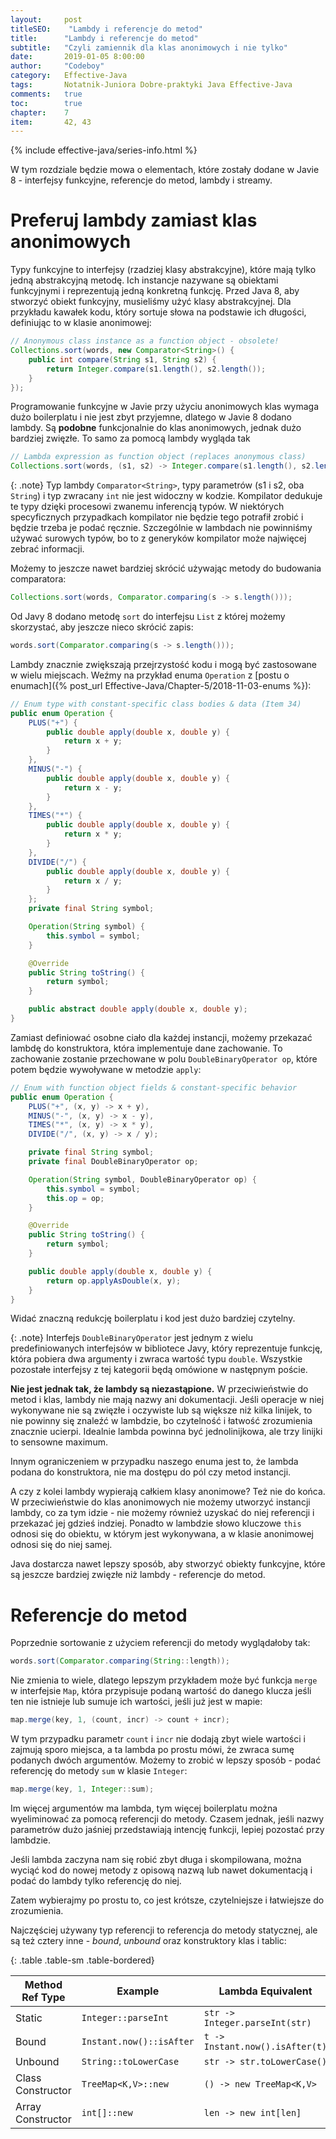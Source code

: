 ```yaml
---
layout:     post
titleSEO:	 "Lambdy i referencje do metod"
title:      "Lambdy i referencje do metod"
subtitle:   "Czyli zamiennik dla klas anonimowych i nie tylko"
date:       2019-01-05 8:00:00
author:     "Codeboy"
category:   Effective-Java
tags:	    Notatnik-Juniora Dobre-praktyki Java Effective-Java
comments:   true
toc:        true
chapter:    7
item:       42, 43
---
```


{% include effective-java/series-info.html %}

W tym rozdziale będzie mowa o elementach, które zostały dodane w Javie 8 - interfejsy funkcyjne, referencje do metod, lambdy i streamy.

# Preferuj lambdy zamiast klas anonimowych

Typy funkcyjne to interfejsy (rzadziej klasy abstrakcyjne), które mają tylko jedną abstrakcyjną metodę. Ich instancje nazywane są obiektami funkcyjnymi i reprezentują jedną konkretną funkcję. Przed Java 8, aby stworzyć obiekt funkcyjny, musieliśmy użyć klasy abstrakcyjnej. Dla przykładu kawałek kodu, który sortuje słowa na podstawie ich długości, definiując to w klasie anonimowej:

```java
// Anonymous class instance as a function object - obsolete!
Collections.sort(words, new Comparator<String>() {
    public int compare(String s1, String s2) {
        return Integer.compare(s1.length(), s2.length());
    }
});
```

Programowanie funkcyjne w Javie przy użyciu anonimowych klas wymaga dużo boilerplatu i nie jest zbyt przyjemne, dlatego w Javie 8 dodano lambdy. Są **podobne** funkcjonalnie do klas anonimowych, jednak  dużo bardziej zwięzłe. To samo za pomocą lambdy wygląda tak

```java
// Lambda expression as function object (replaces anonymous class)
Collections.sort(words, (s1, s2) -> Integer.compare(s1.length(), s2.length()));
```

{: .note}
Typ lambdy `Comparator<String>`, typy parametrów (s1 i s2, oba `String`) i typ zwracany `int` nie jest widoczny w kodzie. Kompilator dedukuje te typy dzięki procesowi zwanemu inferencją typów. W niektórych specyficznych przypadkach kompilator nie będzie tego potrafił zrobić i będzie trzeba je podać ręcznie. Szczególnie w lambdach nie powinniśmy używać surowych typów, bo to z generyków kompilator może najwięcej zebrać informacji.

Możemy to jeszcze nawet bardziej skrócić używając metody do budowania comparatora:

```java
Collections.sort(words, Comparator.comparing(s -> s.length()));
```

Od Javy 8 dodano metodę `sort` do interfejsu `List` z której możemy skorzystać, aby jeszcze nieco skrócić zapis:

```java
words.sort(Comparator.comparing(s -> s.length()));
```

Lambdy znacznie zwiększają przejrzystość kodu i mogą być zastosowane w wielu miejscach. Weźmy na przykład enuma `Operation` z [postu o enumach]({% post_url Effective-Java/Chapter-5/2018-11-03-enums %}):

```java
// Enum type with constant-specific class bodies & data (Item 34)
public enum Operation {
    PLUS("+") {
        public double apply(double x, double y) {
            return x + y;
        }
    },
    MINUS("-") {
        public double apply(double x, double y) {
            return x - y;
        }
    },
    TIMES("*") {
        public double apply(double x, double y) {
            return x * y;
        }
    },
    DIVIDE("/") {
        public double apply(double x, double y) {
            return x / y;
        }
    };
    private final String symbol;

    Operation(String symbol) {
        this.symbol = symbol;
    }

    @Override
    public String toString() {
        return symbol;
    }

    public abstract double apply(double x, double y);
}
```

Zamiast definiować osobne ciało dla każdej instancji, możemy przekazać lambdę do konstruktora, która implementuje dane zachowanie. To zachowanie zostanie przechowane w polu `DoubleBinaryOperator op`, które potem będzie wywoływane w metodzie `apply`:

```java
// Enum with function object fields & constant-specific behavior
public enum Operation {
    PLUS("+", (x, y) -> x + y),
    MINUS("-", (x, y) -> x - y),
    TIMES("*", (x, y) -> x * y),
    DIVIDE("/", (x, y) -> x / y);

    private final String symbol;
    private final DoubleBinaryOperator op;

    Operation(String symbol, DoubleBinaryOperator op) {
        this.symbol = symbol;
        this.op = op;
    }

    @Override
    public String toString() {
        return symbol;
    }

    public double apply(double x, double y) {
        return op.applyAsDouble(x, y);
    }
}
```

Widać znaczną redukcję boilerplatu i kod jest dużo bardziej czytelny.

{: .note}
Interfejs `DoubleBinaryOperator` jest jednym z wielu predefiniowanych interfejsów w bibliotece Javy, który reprezentuje funkcję, która pobiera dwa argumenty i zwraca wartość typu `double`.
Wszystkie pozostałe interfejsy z tej kategorii będą omówione w następnym poście.

**Nie jest jednak tak, że lambdy są niezastąpione.** W przeciwieństwie do metod i klas, lambdy nie mają nazwy ani dokumentacji. Jeśli operacje w niej wykonywane nie są zwięzłe i oczywiste lub są większe niż kilka linijek, to nie powinny się znaleźć w lambdzie, bo czytelność i łatwość zrozumienia znacznie ucierpi. Idealnie lambda powinna być jednolinijkowa, ale trzy linijki to sensowne maximum.

Innym ograniczeniem w przypadku naszego enuma jest to, że lambda podana do konstruktora, nie ma dostępu do pól czy metod instancji.

A czy z kolei lambdy wypierają całkiem klasy anonimowe? Też nie do końca. W przeciwieństwie do klas anonimowych nie możemy utworzyć instancji lambdy, co za tym idzie - nie możemy również uzyskać do niej referencji i przekazać jej gdzieś indziej. Ponadto w lambdzie słowo kluczowe `this` odnosi się do obiektu, w którym jest wykonywana, a w klasie anonimowej odnosi się do niej samej.

Java dostarcza nawet lepszy sposób, aby stworzyć obiekty funkcyjne, które są jeszcze bardziej zwięzłe niż lambdy - referencje do metod.

# Referencje do metod

Poprzednie sortowanie z użyciem referencji do metody wyglądałoby tak:

```java
words.sort(Comparator.comparing(String::length));
```

Nie zmienia to wiele, dlatego lepszym przykładem może być funkcja `merge` w interfejsie `Map`, która przypisuje podaną wartość do danego klucza jeśli ten nie istnieje lub sumuje ich wartości, jeśli już jest w mapie:

```java
map.merge(key, 1, (count, incr) -> count + incr);
```

W tym przypadku parametr `count` i `incr` nie dodają zbyt wiele wartości i zajmują sporo miejsca, a ta lambda po prostu mówi, że zwraca sumę podanych dwóch argumentów. Możemy to zrobić w lepszy sposób - podać referencję do metody `sum` w klasie `Integer`:

```java
map.merge(key, 1, Integer::sum);
```

Im więcej argumentów ma lambda, tym więcej boilerplatu można wyeliminować za pomocą referencji do metody. Czasem jednak, jeśli nazwy parametrów dużo jaśniej przedstawiają intencję funkcji, lepiej pozostać przy lambdzie.

Jeśli lambda zaczyna nam się robić zbyt długa i skompilowana, można wyciąć kod do nowej metody z opisową nazwą lub nawet dokumentacją i podać do lambdy tylko referencję do niej.

Zatem wybierajmy po prostu to, co jest krótsze, czytelniejsze i łatwiejsze do zrozumienia.

Najczęściej używany typ referencji to referencja do metody statycznej, ale są też cztery inne - *bound*, *unbound* oraz konstruktory klas i tablic:

{: .table .table-sm .table-bordered}

| Method Ref Type   | Example                  | Lambda Equivalent                                  |
|-------------------|--------------------------|----------------------------------------------------|
| Static            | `Integer::parseInt`      | `str -> Integer.parseInt(str)`                     |
| Bound             | `Instant.now()::isAfter` | `t -> Instant.now().isAfter(t)`                    |
| Unbound           | `String::toLowerCase`    | `str -> str.toLowerCase()`                         |
| Class Constructor | `TreeMap<K,V>::new`      | `() -> new TreeMap<K,V>`                           |
| Array Constructor | `int[]::new`             | `len -> new int[len]`                              |